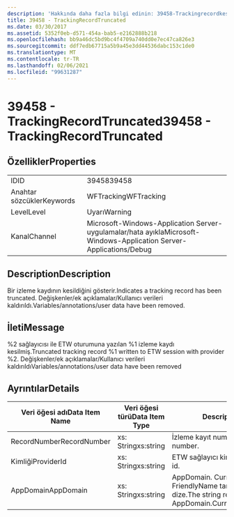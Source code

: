 ```yaml
---
description: 'Hakkında daha fazla bilgi edinin: 39458-Trackingrecordkesildi'
title: 39458 - TrackingRecordTruncated
ms.date: 03/30/2017
ms.assetid: 5352f0eb-d571-454a-bab5-e2162888b218
ms.openlocfilehash: bb9a46dc5bd9bc4f4709a740dd0e7ec47ca826e3
ms.sourcegitcommit: ddf7edb67715a5b9a45e3dd44536dabc153c1de0
ms.translationtype: MT
ms.contentlocale: tr-TR
ms.lasthandoff: 02/06/2021
ms.locfileid: "99631287"
---
```

# <a name="39458---trackingrecordtruncated"></a><span data-ttu-id="01b73-103">39458 - TrackingRecordTruncated</span><span class="sxs-lookup"><span data-stu-id="01b73-103">39458 - TrackingRecordTruncated</span></span>

## <a name="properties"></a><span data-ttu-id="01b73-104">Özellikler</span><span class="sxs-lookup"><span data-stu-id="01b73-104">Properties</span></span>  
  
|||  
|-|-|  
|<span data-ttu-id="01b73-105">ID</span><span class="sxs-lookup"><span data-stu-id="01b73-105">ID</span></span>|<span data-ttu-id="01b73-106">39458</span><span class="sxs-lookup"><span data-stu-id="01b73-106">39458</span></span>|  
|<span data-ttu-id="01b73-107">Anahtar sözcükler</span><span class="sxs-lookup"><span data-stu-id="01b73-107">Keywords</span></span>|<span data-ttu-id="01b73-108">WFTracking</span><span class="sxs-lookup"><span data-stu-id="01b73-108">WFTracking</span></span>|  
|<span data-ttu-id="01b73-109">Level</span><span class="sxs-lookup"><span data-stu-id="01b73-109">Level</span></span>|<span data-ttu-id="01b73-110">Uyarı</span><span class="sxs-lookup"><span data-stu-id="01b73-110">Warning</span></span>|  
|<span data-ttu-id="01b73-111">Kanal</span><span class="sxs-lookup"><span data-stu-id="01b73-111">Channel</span></span>|<span data-ttu-id="01b73-112">Microsoft-Windows-Application Server-uygulamalar/hata ayıkla</span><span class="sxs-lookup"><span data-stu-id="01b73-112">Microsoft-Windows-Application Server-Applications/Debug</span></span>|  
  
## <a name="description"></a><span data-ttu-id="01b73-113">Description</span><span class="sxs-lookup"><span data-stu-id="01b73-113">Description</span></span>  

 <span data-ttu-id="01b73-114">Bir izleme kaydının kesildiğini gösterir.</span><span class="sxs-lookup"><span data-stu-id="01b73-114">Indicates a tracking record has been truncated.</span></span> <span data-ttu-id="01b73-115">Değişkenler/ek açıklamalar/Kullanıcı verileri kaldırıldı.</span><span class="sxs-lookup"><span data-stu-id="01b73-115">Variables/annotations/user data have been removed.</span></span>  
  
## <a name="message"></a><span data-ttu-id="01b73-116">İleti</span><span class="sxs-lookup"><span data-stu-id="01b73-116">Message</span></span>  

 <span data-ttu-id="01b73-117">%2 sağlayıcısı ile ETW oturumuna yazılan %1 izleme kaydı kesilmiş.</span><span class="sxs-lookup"><span data-stu-id="01b73-117">Truncated tracking record %1 written to ETW session with provider %2.</span></span> <span data-ttu-id="01b73-118">Değişkenler/ek açıklamalar/Kullanıcı verileri kaldırıldı</span><span class="sxs-lookup"><span data-stu-id="01b73-118">Variables/annotations/user data have been removed</span></span>  
  
## <a name="details"></a><span data-ttu-id="01b73-119">Ayrıntılar</span><span class="sxs-lookup"><span data-stu-id="01b73-119">Details</span></span>  
  
|<span data-ttu-id="01b73-120">Veri öğesi adı</span><span class="sxs-lookup"><span data-stu-id="01b73-120">Data Item Name</span></span>|<span data-ttu-id="01b73-121">Veri öğesi türü</span><span class="sxs-lookup"><span data-stu-id="01b73-121">Data Item Type</span></span>|<span data-ttu-id="01b73-122">Description</span><span class="sxs-lookup"><span data-stu-id="01b73-122">Description</span></span>|  
|--------------------|--------------------|-----------------|  
|<span data-ttu-id="01b73-123">RecordNumber</span><span class="sxs-lookup"><span data-stu-id="01b73-123">RecordNumber</span></span>|<span data-ttu-id="01b73-124">xs: String</span><span class="sxs-lookup"><span data-stu-id="01b73-124">xs:string</span></span>|<span data-ttu-id="01b73-125">İzleme kayıt numarası.</span><span class="sxs-lookup"><span data-stu-id="01b73-125">The tracking record number.</span></span>|  
|<span data-ttu-id="01b73-126">Kimliği</span><span class="sxs-lookup"><span data-stu-id="01b73-126">ProviderId</span></span>|<span data-ttu-id="01b73-127">xs: String</span><span class="sxs-lookup"><span data-stu-id="01b73-127">xs:string</span></span>|<span data-ttu-id="01b73-128">ETW sağlayıcı kimliği.</span><span class="sxs-lookup"><span data-stu-id="01b73-128">The ETW provider id.</span></span>|  
|<span data-ttu-id="01b73-129">AppDomain</span><span class="sxs-lookup"><span data-stu-id="01b73-129">AppDomain</span></span>|<span data-ttu-id="01b73-130">xs: String</span><span class="sxs-lookup"><span data-stu-id="01b73-130">xs:string</span></span>|<span data-ttu-id="01b73-131">AppDomain. CurrentDomain. FriendlyName tarafından döndürülen dize.</span><span class="sxs-lookup"><span data-stu-id="01b73-131">The string returned by AppDomain.CurrentDomain.FriendlyName.</span></span>|

